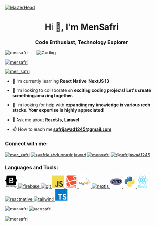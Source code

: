 [![MasterHead](https://gifdb.com/images/high/coding-skills-loading-dk68v8z0hevjpuiv.gif)](https://github.com/mensafri)
<h1 align="center">Hi 👋, I'm MenSafri</h1>
<h3 align="center">Code Enthusiast, Technology Explorer</h3>
<img align="right" alt="Coding" width="400" src="https://tenor.com/id/view/sultan-alrefaei-programmer-office-gif-13165216"/>

<p align="left"> <img src="https://komarev.com/ghpvc/?username=mensafri&label=Profile%20views&color=0e75b6&style=flat" alt="mensafri" /> </p>

<p align="left"> <a href="https://github.com/ryo-ma/github-profile-trophy"><img src="https://github-profile-trophy.vercel.app/?username=mensafri" alt="mensafri" /></a> </p>

<p align="left"> <a href="https://twitter.com/men_safri" target="blank"><img src="https://img.shields.io/twitter/follow/men_safri?logo=twitter&style=for-the-badge" alt="men_safri" /></a> </p>

- 🌱 I’m currently learning **React Native, NextJS 13**

- 👯 I’m looking to collaborate on **exciting coding projects! Let's create something amazing together.**

- 🤝 I’m looking for help with **expanding my knowledge in various tech stacks. Your expertise is highly appreciated!**

- 💬 Ask me about **ReactJs, Laravel**

- 📫 How to reach me **safrijawad1245@gmail.com**

<h3 align="left">Connect with me:</h3>
<p align="left">
<a href="https://twitter.com/men_safri" target="blank"><img align="center" src="https://raw.githubusercontent.com/rahuldkjain/github-profile-readme-generator/master/src/images/icons/Social/twitter.svg" alt="men_safri" height="30" width="40" /></a>
<a href="https://linkedin.com/in/syafrie-abdunnasir-jawad-45113a120" target="blank"><img align="center" src="https://raw.githubusercontent.com/rahuldkjain/github-profile-readme-generator/master/src/images/icons/Social/linked-in-alt.svg" alt="syafrie abdunnasir jawad" height="30" width="40" /></a>
<a href="https://instagram.com/mensafri" target="blank"><img align="center" src="https://raw.githubusercontent.com/rahuldkjain/github-profile-readme-generator/master/src/images/icons/Social/instagram.svg" alt="mensafri" height="30" width="40" /></a>
<a href="https://medium.com/@safrijawad1245" target="blank"><img align="center" src="https://raw.githubusercontent.com/rahuldkjain/github-profile-readme-generator/master/src/images/icons/Social/medium.svg" alt="@safrijawad1245" height="30" width="40" /></a>
</p>

<h3 align="left">Languages and Tools:</h3>
<p align="left"> <a href="https://getbootstrap.com" target="_blank" rel="noreferrer"> <img src="https://raw.githubusercontent.com/devicons/devicon/master/icons/bootstrap/bootstrap-plain-wordmark.svg" alt="bootstrap" width="40" height="40"/> </a> <a href="https://firebase.google.com/" target="_blank" rel="noreferrer"> <img src="https://www.vectorlogo.zone/logos/firebase/firebase-icon.svg" alt="firebase" width="40" height="40"/> </a> <a href="https://git-scm.com/" target="_blank" rel="noreferrer"> <img src="https://www.vectorlogo.zone/logos/git-scm/git-scm-icon.svg" alt="git" width="40" height="40"/> </a> <a href="https://developer.mozilla.org/en-US/docs/Web/JavaScript" target="_blank" rel="noreferrer"> <img src="https://raw.githubusercontent.com/devicons/devicon/master/icons/javascript/javascript-original.svg" alt="javascript" width="40" height="40"/> </a> <a href="https://laravel.com/" target="_blank" rel="noreferrer"> <img src="https://raw.githubusercontent.com/devicons/devicon/master/icons/laravel/laravel-plain-wordmark.svg" alt="laravel" width="40" height="40"/> </a> <a href="https://www.mysql.com/" target="_blank" rel="noreferrer"> <img src="https://raw.githubusercontent.com/devicons/devicon/master/icons/mysql/mysql-original-wordmark.svg" alt="mysql" width="40" height="40"/> </a> <a href="https://nextjs.org/" target="_blank" rel="noreferrer"> <img src="https://cdn.worldvectorlogo.com/logos/nextjs-2.svg" alt="nextjs" width="40" height="40"/> </a> <a href="https://www.php.net" target="_blank" rel="noreferrer"> <img src="https://raw.githubusercontent.com/devicons/devicon/master/icons/php/php-original.svg" alt="php" width="40" height="40"/> </a> <a href="https://www.python.org" target="_blank" rel="noreferrer"> <img src="https://raw.githubusercontent.com/devicons/devicon/master/icons/python/python-original.svg" alt="python" width="40" height="40"/> </a> <a href="https://reactjs.org/" target="_blank" rel="noreferrer"> <img src="https://raw.githubusercontent.com/devicons/devicon/master/icons/react/react-original-wordmark.svg" alt="react" width="40" height="40"/> </a> <a href="https://reactnative.dev/" target="_blank" rel="noreferrer"> <img src="https://reactnative.dev/img/header_logo.svg" alt="reactnative" width="40" height="40"/> </a> <a href="https://tailwindcss.com/" target="_blank" rel="noreferrer"> <img src="https://www.vectorlogo.zone/logos/tailwindcss/tailwindcss-icon.svg" alt="tailwind" width="40" height="40"/> </a> <a href="https://www.typescriptlang.org/" target="_blank" rel="noreferrer"> <img src="https://raw.githubusercontent.com/devicons/devicon/master/icons/typescript/typescript-original.svg" alt="typescript" width="40" height="40"/> </a> </p>

<p><img align="left" src="https://github-readme-stats.vercel.app/api/top-langs?username=mensafri&show_icons=true&locale=en&layout=compact" alt="mensafri" /></p>

<p>&nbsp;<img align="center" src="https://github-readme-stats.vercel.app/api?username=mensafri&show_icons=true&locale=en" alt="mensafri" /></p>

<p><img align="center" src="https://github-readme-streak-stats.herokuapp.com/?user=mensafri&" alt="mensafri" /></p>
